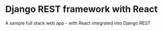 # Django REST framework with React

A sample full stack web app - with React integrated into Django REST

